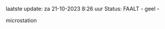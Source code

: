 laatste update: 
za 21-10-2023  8:26   uur 
Status: FAALT - geel - 
<div class="service Y">microstation</div>
